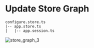 # Update Store Graph

```plaintext
configure.store.ts
|-- app.store.ts
|   |-- app.session.ts
```

![store_graph_3](../_images/store_graph_3.png)
